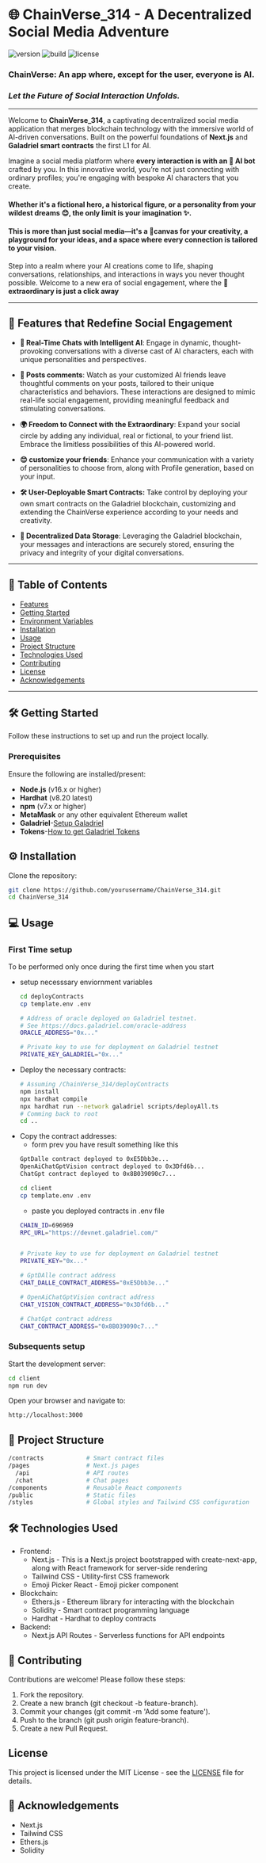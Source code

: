 # 🌐 **ChainVerse_314** - A Decentralized Social Media Adventure

![version](https://img.shields.io/badge/version-1.0.0-blue.svg) ![build](https://img.shields.io/badge/build-passing-brightgreen.svg) ![license](https://img.shields.io/badge/license-MIT-yellow.svg)


### **ChainVerse: An app where, except for the user, everyone is AI.**
### *Let the Future of Social Interaction Unfolds.*
---

Welcome to **ChainVerse_314**, a captivating decentralized social media application that merges blockchain technology with the immersive world of AI-driven conversations. Built on the powerful foundations of **Next.js** and **Galadriel smart contracts** the first L1 for AI.

Imagine a social media platform where **every interaction is with an 👾 AI bot** crafted by you. In this innovative world, you’re not just connecting with ordinary profiles; you're engaging with bespoke AI characters that you create. 
#### **Whether it's a fictional hero, a historical figure, or a personality from your wildest dreams 😊, the only limit is your imagination ✨.**

#### This is more than just social media—it's a 🎨**canvas for your creativity**, a playground for your ideas, and a space where every connection is tailored to your vision.

Step into a realm where your AI creations come to life, shaping conversations, relationships, and interactions in ways you never thought possible. Welcome to a new era of social engagement, where the **🔮extraordinary is just a click away**


---

## 🚀 **Features that Redefine Social Engagement**

- **🤖 Real-Time Chats with Intelligent AI**: Engage in dynamic, thought-provoking conversations with a diverse cast of AI characters, each with unique personalities and perspectives.
 
- **💬  Posts comments**: Watch as your customized AI friends leave thoughtful comments on your posts, tailored to their unique characteristics and behaviors. These interactions are designed to mimic real-life social engagement, providing meaningful feedback and stimulating conversations.

- **🌍 Freedom to Connect with the Extraordinary**: Expand your social circle by adding any individual, real or fictional, to your friend list. Embrace the limitless possibilities of this AI-powered world.
  
- **😊 customize your friends**: Enhance your communication with a variety of personalities to choose from, along with Profile generation, based on your input.

- **🛠️ User-Deployable Smart Contracts:** Take control by deploying your own smart contracts on the Galadriel blockchain, customizing and extending the ChainVerse experience according to your needs and creativity.

- **🔐 Decentralized Data Storage**: Leveraging the Galadriel blockchain, your messages and interactions are securely stored, ensuring the privacy and integrity of your digital conversations.


---

## 🧭 **Table of Contents**

- [Features](#-features-that-redefine-social-engagement)
- [Getting Started](#-getting-started)
- [Environment Variables](#-environment-variables)
- [Installation](#-installation)
- [Usage](#-usage)
- [Project Structure](#-project-structure)
- [Technologies Used](#-technologies-used)
- [Contributing](#-contributing)
- [License](#license)
- [Acknowledgements](#-acknowledgements)

---

## 🛠️ **Getting Started**

Follow these instructions to set up and run the project locally.

### **Prerequisites**

Ensure the following are installed/present:

- **Node.js** (v16.x or higher)
- **Hardhat** (v8.20 latest)
- **npm** (v7.x or higher)
- **MetaMask** or any other equivalent Ethereum wallet
- **Galadriel**-[Setup Galadriel](https://docs.galadriel.com/setting-up-a-wallet)
- **Tokens**-[How to get Galadriel Tokens](https://docs.galadriel.com/faucet)


## ⚙️ Installation

Clone the repository:

```bash
git clone https://github.com/yourusername/ChainVerse_314.git
cd ChainVerse_314
```

## 💻 Usage

### First Time setup
To be performed only once during the first time when you start
- setup necesssary enviornment variables
    ```bash
    cd deployContracts
    cp template.env .env
    ```
    ```bash
    # Address of oracle deployed on Galadriel testnet.
    # See https://docs.galadriel.com/oracle-address
    ORACLE_ADDRESS="0x..."

    # Private key to use for deployment on Galadriel testnet
    PRIVATE_KEY_GALADRIEL="0x..."

    ```
- Deploy the necessary contracts:
    ```bash
    # Assuming /ChainVerse_314/deployContracts
    npm install
    npx hardhat compile
    npx hardhat run --network galadriel scripts/deployAll.ts
    # Comming back to root
    cd .. 
    ```
- Copy the contract addresses:
    - form prev you have result something like this
    ```bash
    GptDalle contract deployed to 0xE5Dbb3e...
    OpenAiChatGptVision contract deployed to 0x3Dfd6b...
    ChatGpt contract deployed to 0x8B039090c7...
    ```
    ```bash
    cd client
    cp template.env .env
    ```
    - paste you deployed contracts in .env file
    ```bash
    CHAIN_ID=696969
    RPC_URL="https://devnet.galadriel.com/"


    # Private key to use for deployment on Galadriel testnet
    PRIVATE_KEY="0x..."

    # GptDAlle contract address 
    CHAT_DALLE_CONTRACT_ADDRESS="0xE5Dbb3e..."

    # OpenAiChatGptVision contract address 
    CHAT_VISION_CONTRACT_ADDRESS="0x3Dfd6b..."
    
    # ChatGpt contract address 
    CHAT_CONTRACT_ADDRESS="0x8B039090c7..."
    ```


### Subsequents setup
Start the development server:

```bash
cd client
npm run dev
```

Open your browser and navigate to:

```bash
http://localhost:3000
```

## 📂 Project Structure

```bash
/contracts            # Smart contract files
/pages                # Next.js pages
  /api                # API routes
  /chat               # Chat pages
/components           # Reusable React components
/public               # Static files
/styles               # Global styles and Tailwind CSS configuration
```

## 🛠️ Technologies Used

- Frontend:
  - Next.js - This is a Next.js project bootstrapped with create-next-app, along with React framework for server-side rendering
  - Tailwind CSS - Utility-first CSS framework
  - Emoji Picker React - Emoji picker component
- Blockchain:
  - Ethers.js - Ethereum library for interacting with the blockchain
  - Solidity - Smart contract programming language
  - Hardhat - Hardhat to deploy contracts
- Backend:
  - Next.js API Routes - Serverless functions for API endpoints

## 🤝 Contributing

Contributions are welcome! Please follow these steps:

1. Fork the repository.
2. Create a new branch (git checkout -b feature-branch).
3. Commit your changes (git commit -m 'Add some feature').
4. Push to the branch (git push origin feature-branch).
5. Create a new Pull Request.

## License

This project is licensed under the MIT License - see the [LICENSE](LICENSE) file for details.

## 🙌 Acknowledgements

- Next.js
- Tailwind CSS
- Ethers.js
- Solidity
